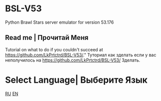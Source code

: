 # BSL-V53
Python Brawl Stars server emulator for version 53.176

## Read me | Прочитай Меня
Tutorial on what to do if you couldn't succeed at https://github.com/LkPrtctrd/BSL-V53/."
Туториал как зделать если у вас неполучилось на https://github.com/LkPrtctrd/BSL-V53/ Зделать.

# Select Language| Выберите Язык
[RU](https://github.com/for0si0zero/BSL-V53/blob/main/READMEru.md)
[EN](https://github.com/for0si0zero/BSL-V53/blob/main/READMEen.md)
